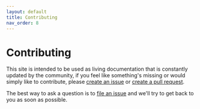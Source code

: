 ```yaml
---
layout: default
title: Contributing
nav_order: 8
---
```


# Contributing

This site is intended to be used as living documentation that is constantly updated by the community, if you feel like something's missing or would simply like to contribute, please [create an issue](https://github.com/go-compression/go-compression.github.io/issues/new) or [create a pull request](https://github.com/go-compression/go-compression.github.io/compare).

The best way to ask a question is to [file an issue](https://github.com/go-compression/go-compression.github.io/issues/new) and we'll try to get back to you as soon as possible.
